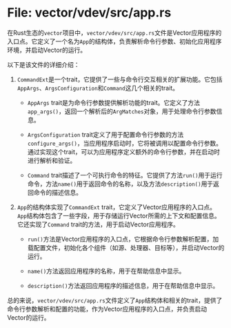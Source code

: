 # File: vector/vdev/src/app.rs

在Rust生态的`vector`项目中，`vector/vdev/src/app.rs`文件是Vector应用程序的入口点。它定义了一个名为`App`的结构体，负责解析命令行参数、初始化应用程序环境，并启动Vector的运行。

以下是该文件的详细介绍：

1. `CommandExt`是一个trait，它提供了一些与命令行交互相关的扩展功能。它包括`AppArgs`、`ArgsConfiguration`和`Command`这几个相关的trait。

   - `AppArgs` trait是为命令行参数提供解析功能的trait。它定义了方法`app_args()`，返回一个解析后的`ArgMatches`对象，用于处理命令行参数信息。
   
   - `ArgsConfiguration` trait定义了用于配置命令行参数的方法`configure_args()`，当应用程序启动时，它将被调用以配置命令行参数。通过实现这个trait，可以为应用程序定义额外的命令行参数，并在启动时进行解析和验证。
   
   - `Command` trait描述了一个可执行命令的特征。它提供了方法`run()`用于运行命令，方法`name()`用于返回命令的名称，以及方法`description()`用于返回命令的描述信息。

2. `App`的结构体实现了`CommandExt` trait，它定义了Vector应用程序的入口点。`App`结构体包含了一些字段，用于存储运行Vector所需的上下文和配置信息。它还实现了`Command` trait的方法，用于启动Vector应用程序。

   - `run()`方法是Vector应用程序的入口点，它根据命令行参数解析配置，加载配置文件，初始化各个组件（如源、处理器、目标等），并启动Vector的运行。
   
   - `name()`方法返回应用程序的名称，用于在帮助信息中显示。
   
   - `description()`方法返回应用程序的描述信息，用于在帮助信息中显示。
   
总的来说，`vector/vdev/src/app.rs`文件定义了`App`结构体和相关的trait，提供了命令行参数解析和配置的功能，作为Vector应用程序的入口点，并负责启动Vector的运行。

